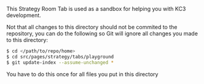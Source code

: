 This Strategy Room Tab is used as a sandbox for helping you with KC3 development.

Not that all changes to this directory should not be commited to the repository,
you can do the following so Git will ignore all changes you made to this directory:

```bash
$ cd </path/to/repo/home>
$ cd src/pages/strategy/tabs/playground
$ git update-index --assume-unchanged *
```

You have to do this once for all files you put in this directory
